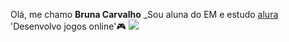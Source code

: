 Olá, me chamo **Bruna Carvalho**
_Sou aluna do EM e estudo [alura](https://www.alura.com.br)
'Desenvolvo jogos online'🎮
 ![](https://media1.tenor.com/m/NuNexE3gQVcAAAAd/gaming-cat-gaming-kitten.gif)
